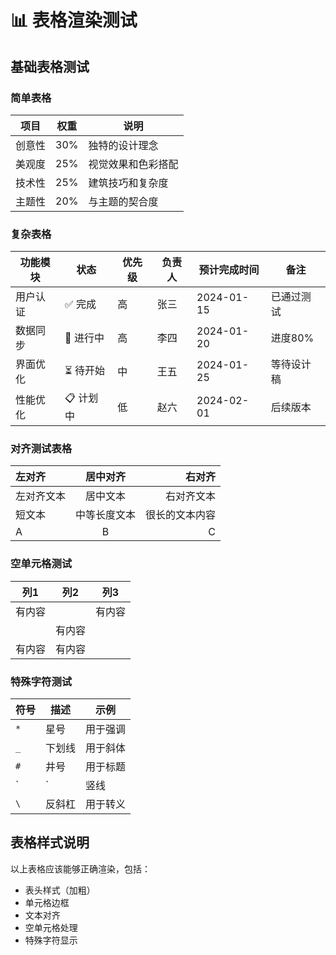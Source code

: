 # 📊 表格渲染测试

## 基础表格测试

### 简单表格
| 项目 | 权重 | 说明 |
|------|------|------|
| 创意性 | 30% | 独特的设计理念 |
| 美观度 | 25% | 视觉效果和色彩搭配 |
| 技术性 | 25% | 建筑技巧和复杂度 |
| 主题性 | 20% | 与主题的契合度 |

### 复杂表格
| 功能模块 | 状态 | 优先级 | 负责人 | 预计完成时间 | 备注 |
|----------|------|--------|--------|--------------|------|
| 用户认证 | ✅ 完成 | 高 | 张三 | 2024-01-15 | 已通过测试 |
| 数据同步 | 🔄 进行中 | 高 | 李四 | 2024-01-20 | 进度80% |
| 界面优化 | ⏳ 待开始 | 中 | 王五 | 2024-01-25 | 等待设计稿 |
| 性能优化 | 📋 计划中 | 低 | 赵六 | 2024-02-01 | 后续版本 |

### 对齐测试表格
| 左对齐 | 居中对齐 | 右对齐 |
|:-------|:--------:|-------:|
| 左对齐文本 | 居中文本 | 右对齐文本 |
| 短文本 | 中等长度文本 | 很长的文本内容 |
| A | B | C |

### 空单元格测试
| 列1 | 列2 | 列3 |
|-----|-----|-----|
| 有内容 |     | 有内容 |
|     | 有内容 |     |
| 有内容 | 有内容 |     |

### 特殊字符测试
| 符号 | 描述 | 示例 |
|------|------|------|
| `*` | 星号 | 用于强调 |
| `_` | 下划线 | 用于斜体 |
| `#` | 井号 | 用于标题 |
| `|` | 竖线 | 用于表格分隔 |
| `\` | 反斜杠 | 用于转义 |

## 表格样式说明

以上表格应该能够正确渲染，包括：
- 表头样式（加粗）
- 单元格边框
- 文本对齐
- 空单元格处理
- 特殊字符显示
